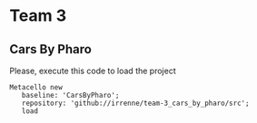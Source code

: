 # Team 3
## Cars By Pharo
Please, execute this code to load the project
```Smalltalk
Metacello new
   baseline: 'CarsByPharo';
   repository: 'github://irrenne/team-3_cars_by_pharo/src';
   load
```
